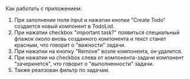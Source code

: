 Как работать с приложением:
1) При заполнении поля input и нажатии кнопки "Create Todo" создается новый компонент в TodoList.
2) При нажатии checkbox "important task?" появиться специальный флажок около вновь созданного компонента и текст станет красным, что говорит о "важности" задачи.
3) При нажатии на кнопку "Remove" возле компонента, он удалится.
4) При нажатии на checkbox слева от компонента-задачи компонент "зачеркнется", что говорит о "выполненности" задачи.
5) Также реалзован фильтр по задачам.
